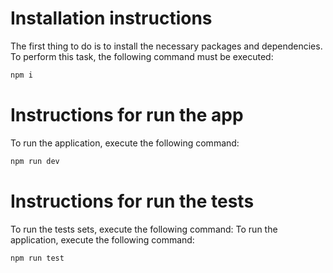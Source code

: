 # Installation instructions

The first thing to do is to install the necessary packages and dependencies. To perform this task, the following command must be executed:

```bash
npm i
```

# Instructions for run the app
To run the application, execute the following command:

```bash
npm run dev
```

# Instructions for run the tests
To run the tests sets, execute the following command:
To run the application, execute the following command:

```bash
npm run test
```


